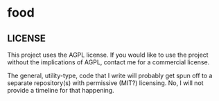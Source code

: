 # food

## LICENSE
This project uses the AGPL license.
If you would like to use the project without the implications of AGPL, contact me for a commercial license.

The general, utility-type, code that I write will probably get spun off to a separate repository(s) with permissive (MIT?) licensing.
No, I will not provide a timeline for that happening.
